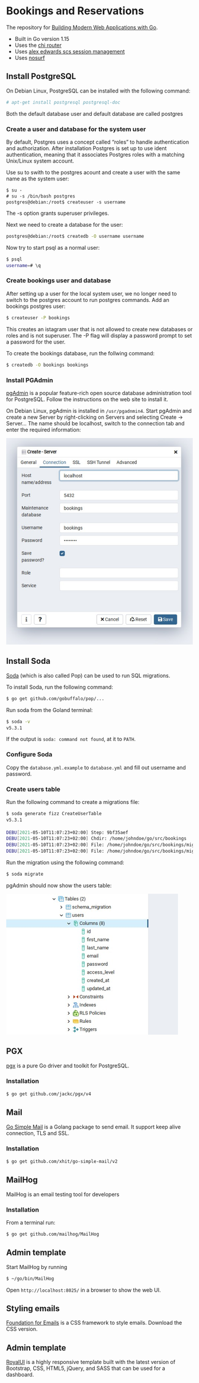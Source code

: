 # Bookings and Reservations

The repository for [Building Modern Web Applications with Go](https://www.udemy.com/course/building-modern-web-applications-with-go/?referralCode=0415FB906223F10C6800).

- Built in Go version 1.15
- Uses the [chi router](github.com/go-chi/chi)
- Uses [alex edwards scs session management](github.com/alexedwards/scs)
- Uses [nosurf](github.com/justinas/nosurf)

## Install PostgreSQL

On Debian Linux, PostgreSQL can be installed with the following command:

```bash
# apt-get install postgresql postgresql-doc
```

Both the default database user and default database are called postgres

### Create a user and database for the system user

By default, Postgres uses a concept called “roles” to handle authentication and authorization.
After installation Postgres is set up to use ident authentication, meaning that it associates Postgres roles with a matching Unix/Linux system account.

Use su to swith to the postgres acount and create a user with the same name as the system user:

```
$ su -
# su -s /bin/bash postgres
postgres@debian:/root$ createuser -s username
```
The -s option grants superuser privileges.

Next we need to create a database for the user:

```bash
postgres@debian:/root$ createdb -O username username
```

Now try to start psql as a normal user:

```bash
$ psql
username=# \q
```

### Create bookings user and database

After setting up a user for the local system user, we no longer need to switch to the postgres account to run postgres commands.
Add an bookings postgres user:

```bash
$ createuser -P bookings
```

This creates an istagram user that is not allowed to create new databases or roles and is not superuser. The -P flag will display a password prompt to set a password for the user.

To create the bookings database, run the follwing command:

```bash
$ createdb -O bookings bookings 
```
### Install PGAdmin

[pgAdmin](https://www.pgadmin.org/) is a popular feature-rich open source database administration tool for PostgreSQL. 
Follow the instructions on the web site to install it.

On Debian Linux, pgAdmin is installed in `/usr/pgadnmin4`. Start pgAdmin and create a new Server by right-clicking on Servers and selecting Create -> Server...
The name should be localhost, switch to the connection tab and enter the required information:

![Database Connection](screenshots/connection.jpg)

## Install Soda

[Soda](https://gobuffalo.io/en/docs/db/getting-started/) (which is also called Pop) can be used to run SQL migrations.

To install Soda, run the following command:

```bash
$ go get github.com/gobuffalo/pop/...
```

Run soda from the Goland terminal:

```bash
$ soda -v
v5.3.1
```
If the output is `soda: command not found`, at it to `PATH`.

### Configure Soda

Copy the `database.yml.example` to `database.yml` and fill out username and password.

### Create users table

Run the following command to create a migrations file:

```bash
$ soda generate fizz CreateUserTable
v5.3.1

DEBU[2021-05-10T11:07:23+02:00] Step: 9bf35aef
DEBU[2021-05-10T11:07:23+02:00] Chdir: /home/johndoe/go/src/bookings
DEBU[2021-05-10T11:07:23+02:00] File: /home/johndoe/go/src/bookings/migrations/20210510090723_create_user_table.up.fizz
DEBU[2021-05-10T11:07:23+02:00] File: /home/johndoe/go/src/bookings/migrations/20210510090723_create_user_table.down.fizz
```

Run the migration using the following command:

```bash
$ soda migrate
```

pgAdmin should now show the users table:

![users table](screenshots/users_table.jpg)

## PGX

[pgx](https://github.com/jackc/pgx) is a pure Go driver and toolkit for PostgreSQL.

### Installation

```bash
$ go get github.com/jackc/pgx/v4
```

## Mail
[Go Simple Mail](https://github.com/xhit/go-simple-mail) is a Golang package to send email. It support keep alive connection, TLS and SSL.

### Installation

```bash
$ go get github.com/xhit/go-simple-mail/v2
```

## MailHog

MailHog is an email testing tool for developers

### Installation

From a terminal run:

```bash
$ go get github.com/mailhog/MailHog
```

## Admin template



Start MailHog by running

```bash
$ ~/go/bin/MailHog
```

Open `http://localhost:8025/` in a browser to show the web UI.

## Styling emails

[Foundation for Emails](https://get.foundation/emails.html) is a CSS framework to style emails. Download the CSS version.

## Admin template

[RoyalUI](https://github.com/BootstrapDash/RoyalUI-Free-Bootstrap-Admin-Template) is a highly responsive template built with the latest version of Bootstrap, CSS, HTML5, jQuery, and SASS that can be used for a dashboard.
